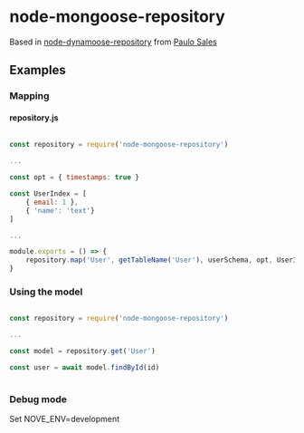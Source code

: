 # node-mongoose-repository

Based in  [node-dynamoose-repository](https://github.com/salespaulo/node-dynamoose-repository) from [Paulo Sales](https://github.com/salespaulo)

## Examples

### Mapping
#### repository.js
```javascript

const repository = require('node-mongoose-repository')

...

const opt = { timestamps: true }

const UserIndex = [
    { email: 1 },
    { 'name': 'text'}
]

...

module.exports = () => {
    repository.map('User', getTableName('User'), userSchema, opt, UserIndex)
}
```

### Using the model

```javascript

const repository = require('node-mongoose-repository')

...

const model = repository.get('User')

const user = await model.findById(id)
    
```

### Debug mode

Set NOVE_ENV=development
